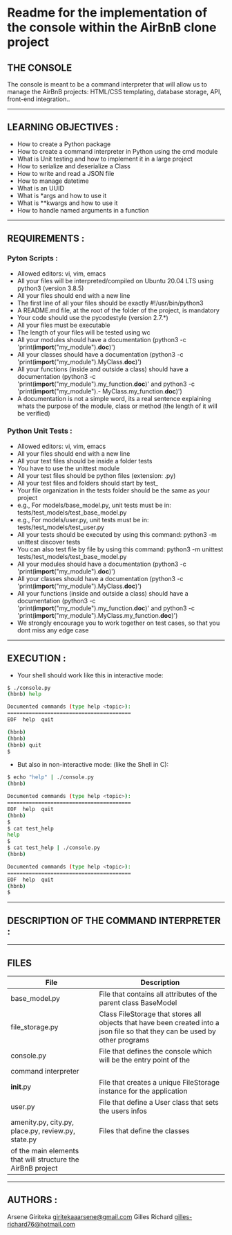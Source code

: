 # Readme for the implementation of the console within the AirBnB clone project

## THE CONSOLE
The console is meant to be a command interpreter that will allow us to manage the AirBnB projects: HTML/CSS templating, database storage, API, front-end integration..

---
## LEARNING OBJECTIVES :
- How to create a Python package
- How to create a command interpreter in Python using the cmd module
- What is Unit testing and how to implement it in a large project
- How to serialize and deserialize a Class
- How to write and read a JSON file
- How to manage datetime
- What is an UUID
- What is *args and how to use it
- What is **kwargs and how to use it
- How to handle named arguments in a function

---
## REQUIREMENTS :

### Pyton Scripts :
- Allowed editors: vi, vim, emacs
- All your files will be interpreted/compiled on Ubuntu 20.04 LTS using python3 (version 3.8.5)
- All your files should end with a new line
- The first line of all your files should be exactly #!/usr/bin/python3
- A README.md file, at the root of the folder of the project, is mandatory
- Your code should use the pycodestyle (version 2.7.*)
- All your files must be executable
- The length of your files will be tested using wc
- All your modules should have a documentation (python3 -c 'print(__import__("my_module").__doc__)')
- All your classes should have a documentation (python3 -c 'print(__import__("my_module").MyClass.__doc__)')
- All your functions (inside and outside a class) should have a documentation 
(python3 -c 'print(__import__("my_module").my_function.__doc__)' and python3 -c 'print(__import__("my_module").- MyClass.my_function.__doc__)')
- A documentation is not a simple word, its a real sentence explaining whats the purpose of the module, class or method (the length of it will be verified)

### Python Unit Tests :
- Allowed editors: vi, vim, emacs
- All your files should end with a new line
- All your test files should be inside a folder tests
- You have to use the unittest module
- All your test files should be python files (extension: .py)
- All your test files and folders should start by test_
- Your file organization in the tests folder should be the same as your project
- e.g., For models/base_model.py, unit tests must be in: tests/test_models/test_base_model.py
- e.g., For models/user.py, unit tests must be in: tests/test_models/test_user.py
- All your tests should be executed by using this command: python3 -m unittest discover tests
- You can also test file by file by using this command: python3 -m unittest tests/test_models/test_base_model.py
- All your modules should have a documentation (python3 -c 'print(__import__("my_module").__doc__)')
- All your classes should have a documentation (python3 -c 'print(__import__("my_module").MyClass.__doc__)')
- All your functions (inside and outside a class) should have a documentation 
(python3 -c 'print(__import__("my_module").my_function.__doc__)' and python3 -c 'print(__import__("my_module").MyClass.my_function.__doc__)')
- We strongly encourage you to work together on test cases, so that you dont miss any edge case

---
## EXECUTION :
- Your shell should work like this in interactive mode:

```bash
$ ./console.py
(hbnb) help

Documented commands (type help <topic>):
========================================
EOF  help  quit

(hbnb) 
(hbnb) 
(hbnb) quit
$
```

- But also in non-interactive mode: (like the Shell in C):

```bash
$ echo "help" | ./console.py
(hbnb)

Documented commands (type help <topic>):
========================================
EOF  help  quit
(hbnb) 
$
$ cat test_help
help
$
$ cat test_help | ./console.py
(hbnb)

Documented commands (type help <topic>):
========================================
EOF  help  quit
(hbnb) 
$
```

---
## DESCRIPTION OF THE COMMAND INTERPRETER :






---
## FILES

| File | Description |
| --- | --- |
| base_model.py | File that contains all attributes of the parent class BaseModel |
| file_storage.py | Class FileStorage that stores all objects that have been created into a json file so that they can be used by other programs |
| console.py | File that defines the console which will be the entry point of the
command interpreter |
| __init__.py | File that creates a unique FileStorage instance for the application |
| user.py | File that define a User class that sets the users infos  |
| amenity.py, city.py, place.py, review.py, state.py | Files that define the classes
of the main elements that will structure the AirBnB project |

---
## AUTHORS : 

Arsene Giriteka <giritekaaarsene@gmail.com>
Gilles Richard <gilles-richard76@hotmail.com>

